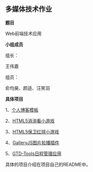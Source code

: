 ## 多媒体技术作业 ##

**题目**

Web前端技术应用

**小组成员**

组长：

王伟嘉    

组员：

俞均昊、颜适、汪笑羽

**具体项目**

1、[个人博客模板][1]

2、[HTML5消消看小游戏][2]

3、[HTML5保卫红球小游戏][3]

4、[GalleryJS图片轮播插件][4]

5、[GTD-Tools日程管理应用][5]

具体的项目介绍在项目自己的README中。


  [1]: https://github.com/starkwang/Project-for-Multimedia-Technology/tree/master/Blog-Index
  [2]: https://github.com/starkwang/Project-for-Multimedia-Technology/tree/master/BubbleBreak
  [3]: https://github.com/starkwang/Project-for-Multimedia-Technology/tree/master/Defence
  [4]: https://github.com/starkwang/Project-for-Multimedia-Technology/tree/master/GalleryJS
  [5]: https://github.com/starkwang/Project-for-Multimedia-Technology/tree/master/GTD-Tools
